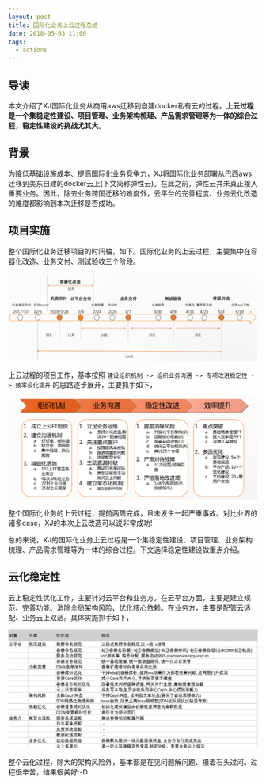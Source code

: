 ```yaml
---
layout: post
title: 国际化业务上云过程总结
date: 2018-05-03 11:00
tags:
  - actions
---
```


## 导读
本文介绍了XJ国际化业务从商用aws迁移到自建docker私有云的过程。**上云过程是一个集稳定性建设、项目管理、业务架构梳理、产品需求管理等为一体的综合过程，稳定性建设的挑战尤其大**。

## 背景
为降低基础设施成本、提高国际化业务竞争力，XJ将国际化业务部署从巴西aws迁移到美东自建的docker云上(下文简称弹性云)。在此之前，弹性云并未真正接入重要业务。因此，除去业务跨国迁移的难度外，云平台的完善程度、业务云化改造的难度都影响到本次迁移是否成功。

## 项目实施
整个国际化业务迁移项目的时间轴，如下。国际化业务的上云过程，主要集中在容器化改造、业务交付、测试验收三个阶段。

![page.png](https://raw.githubusercontent.com/niean/niean.github.io/master/images/20180503/timeline.png)


上云过程的项目工作，基本按照 `建设组织机制 -> 组织业务沟通 -> 专项改进稳定性 -> 效率云化提升` 的思路逐步展开，主要抓手如下，

![page.png](https://raw.githubusercontent.com/niean/niean.github.io/master/images/20180503/pms.png)

整个国际化业务的上云过程，提前两周完成，且未发生一起严重事故。对比业界的诸多case，XJ的本次上云改造可以说非常成功!

总的来说，XJ的国际化业务上云过程是一个集稳定性建设、项目管理、业务架构梳理、产品需求管理等为一体的综合过程。下文选择稳定性建设做重点介绍。

## 云化稳定性
云上稳定性优化工作，主要针对云平台和业务方。在云平台方面，主要是建立规范、完善功能、消除全局架构风险、优化核心依赖。在业务方，主要是配管云适配、业务云上双活。具体实施抓手如下，

![page.png](https://raw.githubusercontent.com/niean/niean.github.io/master/images/20180503/actions.png)

整个云化过程，除大的架构风险外，基本都是在见问题解问题、摸着石头过河。过程很辛苦，结果很美好:-D

